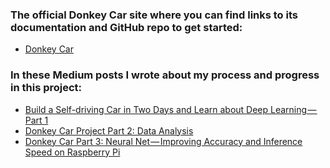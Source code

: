 ### The official Donkey Car site where you can find links to its documentation and GitHub repo to get started:
* [Donkey Car](http://www.donkeycar.com/)

### In these Medium posts I wrote about my process and progress in this project:

* [Build a Self-driving Car in Two Days and Learn about Deep Learning — Part 1](https://medium.com/@jasonwu_49390/how-to-build-a-self-driving-car-in-two-days-and-learn-about-deep-learning-8b8826baad4b)
* [Donkey Car Project Part 2: Data Analysis](https://medium.com/@jasonwu_49390/donkey-car-project-part-2-data-analysis-e9c5ef947c2f)
* [Donkey Car Part 3: Neural Net — Improving Accuracy and Inference Speed on Raspberry Pi](https://medium.com/@jasonwu_49390/donkey-car-part-3-neural-net-1f9b7ea939c)
